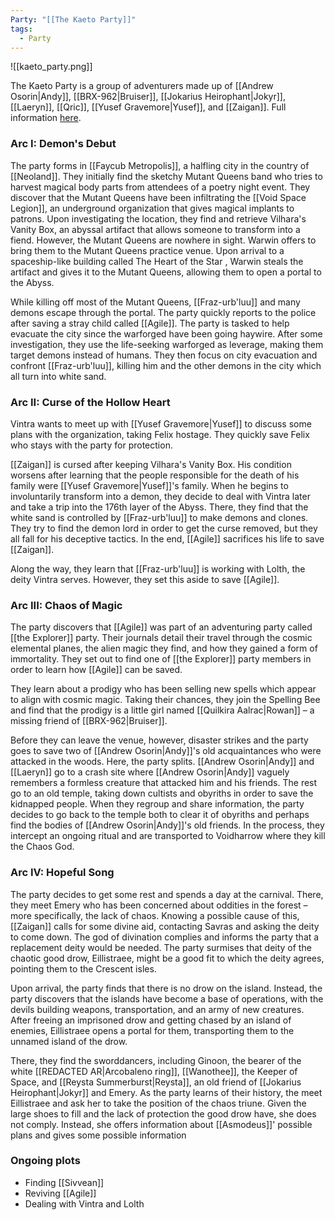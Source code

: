 ```yaml
---
Party: "[[The Kaeto Party]]"
tags:
  - Party
---
```

![[kaeto_party.png]]

The Kaeto Party is a group of adventurers made up of [[Andrew Osorin|Andy]], [[BRX-962|Bruiser]], [[Jokarius Heirophant|Jokyr]], [[Laeryn]], [[Qric]], [[Yusef Gravemore|Yusef]], and [[Zaigan]]. Full information [here](https://saga.so/s/px2kqOeueJRWctECCi9v/339b2ac7-a746-4db4-9f5f-547d6566e215).

### Arc I: Demon's Debut

The party forms in [[Faycub Metropolis]], a halfling city in the country of [[Neoland]]. They initially find the sketchy Mutant Queens band who tries to harvest magical body parts from attendees of a poetry night event. They discover that the Mutant Queens have been infiltrating the [[Void Space Legion]], an underground organization that gives magical implants to patrons. Upon investigating the location, they find and retrieve Vilhara's Vanity Box, an abyssal artifact that allows someone to transform into a fiend. However, the Mutant Queens are nowhere in sight. Warwin offers to bring them to the Mutant Queens practice venue. Upon arrival to a spaceship-like building called The Heart of the Star , Warwin steals the artifact and gives it to the Mutant Queens, allowing them to open a portal to the Abyss.

While killing off most of the Mutant Queens, [[Fraz-urb'luu]] and many demons escape through the portal. The party quickly reports to the police after saving a stray child called [[Agile]]. The party is tasked to help evacuate the city since the warforged have been going haywire. After some investigation, they use the life-seeking warforged as leverage, making them target demons instead of humans. They then focus on city evacuation and confront [[Fraz-urb'luu]], killing him and the other demons in the city which all turn into white sand.

### Arc II: Curse of the Hollow Heart

Vintra wants to meet up with [[Yusef Gravemore|Yusef]] to discuss some plans with the organization, taking Felix hostage. They quickly save Felix who stays with the party for protection.

[[Zaigan]] is cursed after keeping Vilhara's Vanity Box. His condition worsens after learning that the people responsible for the death of his family were [[Yusef Gravemore|Yusef]]'s family. When he begins to involuntarily transform into a demon, they decide to deal with Vintra later and take a trip into the 176th layer of the Abyss. There, they find that the white sand is controlled by [[Fraz-urb'luu]] to make demons and clones. They try to find the demon lord in order to get the curse removed, but they all fall for his deceptive tactics. In the end, [[Agile]] sacrifices his life to save [[Zaigan]].

Along the way, they learn that [[Fraz-urb'luu]] is working with Lolth, the deity Vintra serves. However, they set this aside to save [[Agile]].

### Arc III: Chaos of Magic

The party discovers that [[Agile]] was part of an adventuring party called [[the Explorer]] party. Their journals detail their travel through the cosmic elemental planes, the alien magic they find, and how they gained a form of immortality. They set out to find one of [[the Explorer]] party members in order to learn how [[Agile]] can be saved.

They learn about a prodigy who has been selling new spells which appear to align with cosmic magic. Taking their chances, they join the Spelling Bee and find that the prodigy is a little girl named [[Quilkira Aalrac|Rowan]] – a missing friend of [[BRX-962|Bruiser]].

Before they can leave the venue, however, disaster strikes and the party goes to save two of [[Andrew Osorin|Andy]]'s old acquaintances who were attacked in the woods. Here, the party splits. [[Andrew Osorin|Andy]] and [[Laeryn]] go to a crash site where [[Andrew Osorin|Andy]] vaguely remembers a formless creature that attacked him and his friends. The rest go to an old temple, taking down cultists and obyriths in order to save the kidnapped people. When they regroup and share information, the party decides to go back to the temple both to clear it of obyriths and perhaps find the bodies of [[Andrew Osorin|Andy]]'s old friends. In the process, they intercept an ongoing ritual and are transported to Voidharrow where they kill the Chaos God.

### Arc IV: Hopeful Song

The party decides to get some rest and spends a day at the carnival. There, they meet Emery who has been concerned about oddities in the forest – more specifically, the lack of chaos. Knowing a possible cause of this, [[Zaigan]] calls for some divine aid, contacting Savras and asking the deity to come down. The god of divination complies and informs the party that a replacement deity would be needed. The party surmises that deity of the chaotic good drow, Eillistraee, might be a good fit to which the deity agrees, pointing them to the Crescent isles.

Upon arrival, the party finds that there is no drow on the island. Instead, the party discovers that the islands have become a base of operations, with the devils building weapons, transportation, and an army of new creatures. After freeing an imprisoned drow and getting chased by an island of enemies, Eillistraee opens a portal for them, transporting them to the unnamed island of the drow.

There, they find the sworddancers, including Ginoon, the bearer of the white [[REDACTED AR|Arcobaleno ring]], [[Wanothee]], the Keeper of Space, and [[Reysta Summerburst|Reysta]], an old friend of [[Jokarius Heirophant|Jokyr]] and Emery. As the party learns of their history, the meet Eillistraee and ask her to take the position of the chaos triune. Given the large shoes to fill and the lack of protection the good drow have, she does not comply. Instead, she offers information about [[Asmodeus]]' possible plans and gives some possible information

### Ongoing plots

- Finding [[Sivvean]]
- Reviving [[Agile]]
- Dealing with Vintra and Lolth